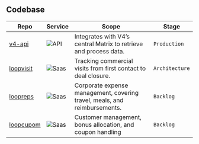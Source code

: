 ## Codebase 

| Repo | Service | Scope | Stage |
|------|---------|-------|-------|
| [v4-api](https://github.com/NK/v4-main) | ![API](https://img.shields.io/badge/Services-API-blue) | Integrates with V4’s central Matrix to retrieve and process data. | `Production` |
| [loopvisit](https://github.com/NK/v4-main) | ![Saas](https://img.shields.io/badge/Services-SaaS-red) | Tracking commercial visits from first contact to deal closure. | `Architecture` |
| [loopreps](https://github.com/NK/v4-main) | ![Saas](https://img.shields.io/badge/Services-SaaS-red) | Corporate expense management, covering travel, meals, and reimbursements. | `Backlog` |
| [loopcupom](https://github.com/NK/v4-main) | ![Saas](https://img.shields.io/badge/Services-SaaS-red) | Customer management, bonus allocation, and coupon handling | `Backlog` |
